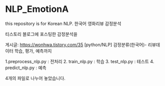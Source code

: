 # NLP_EmotionA
this repository is for Korean NLP.  한국어 영화리뷰 감정분석

티스토리 블로그에 포스팅한 감정분석을

게시글: https://wonhwa.tistory.com/35
[python/NLP] 감정분류(한국어)- 리뷰데이터 학습, 평가, 예측까지

1.preprocess_nlp.py : 전처리
2. train_nlp.py : 학습
3. test_nlp.py : 테스트
4. predict_nlp.py : 예측

4개의 파일로 나누어 놓았습니다.
